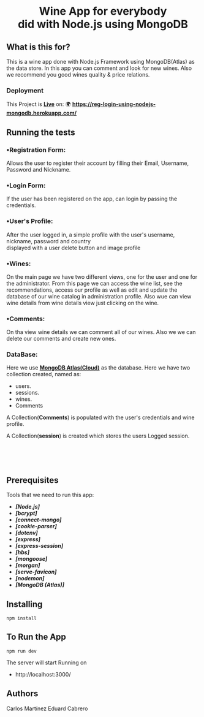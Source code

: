 <h1 align="center">
    <b>Wine App for everybody<br> did with Node.js using MongoDB </b> 
<br>
</h1>


## What is this for?
This is a wine app done with Node.js Framework using MongoDB(Atlas) as the data store. In this app you can comment and look for new wines. Also we recommend you good wines quality & price relations.


### Deployment
This Project is **[Live](https://reg-login-using-nodejs-mongodb.herokuapp.com/)** on: 🌍 **https://reg-login-using-nodejs-mongodb.herokuapp.com/**

## Running the tests

### •Registration Form:
Allows the user to register their account by filling their Email, Username, Password and Nickname.


### •Login Form:
If the user has been registered on the app, can login by passing the credentials.

### •User's Profile:
After the user logged in, a simple profile with the user's username, nickname, password and country<br>displayed with a user delete button and image profile

### •Wines:
On the main page we have two different views, one for the user and one for the administrator. From this page we can access the wine list, see the recommendations, access our profile as well as edit and update the database of our wine catalog in administration profile. Also wue can view wine details from wine details view just clicking on the wine.

### •Comments:
On tha view wine details we can comment all of our wines. Also we we can delete our comments and create new ones.

### DataBase:
Here we use **[MongoDB Atlas(Cloud)](https://www.mongodb.com/cloud/atlas)** as the database. Here we have two collection created, named as:
- users.
- sessions.
- wines.
- Comments

A Collection(**Comments**) is populated with the user's credentials and wine profile.

A Collection(**session**) is created which stores the users Logged session.

<br>
<br>
<br>

## Prerequisites
Tools that we need to run this app:

- ***[Node.js]***
- ***[bcrypt]***
- ***[connect-mongo]***
- ***[cookie-parser]***
- ***[dotenv]***
- ***[express]***
- ***[express-session]***
- ***[hbs]***
- ***[mongoose]***
- ***[morgan]***
- ***[serve-favicon]***
- ***[nodemon]***
- ***[MongoDB (Atlas)]***

## Installing
```
npm install
```

## To Run the App
```
npm run dev
```

The server will start Running on
+ http://localhost:3000/


## Authors

Carlos Martínez
Eduard Cabrero

